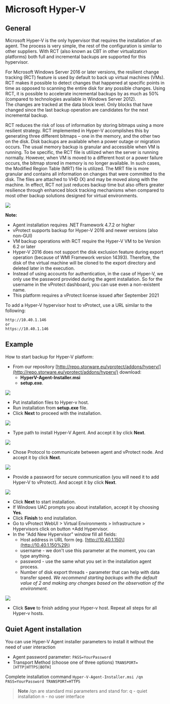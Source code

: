 # Microsoft Hyper-V

## General

Microsoft Hyper-V is the only hypervisor that requires the installation of an agent. The process is very simple, the rest of the configuration is similar to other suppliers. With RCT \(also known as CBT in other virtualization platforms\) both full and incremental backups are supported for this hypervisor.

For Microsoft Windows Server 2016 or later versions, the resilient change tracking \(RCT\) feature is used by default to back up virtual machines \(VMs\).  
RCT makes it possible to detect changes that happened at specific points in time as opposed to scanning the entire disk for any possible changes. Using RCT, it is possible to accelerate incremental backups by as much as 50% \(compared to technologies available in Windows Server 2012\).  
The changes are tracked at the data block level. Only blocks that have changed since the last backup operation are candidates for the next incremental backup.

RCT reduces the risk of loss of information by storing bitmaps using a more resilient strategy. RCT implemented in Hyper-V accomplishes this by generating three different bitmaps – one in the memory, and the other two on the disk. Disk backups are available when a power outage or migration occurs. The usual memory backup is granular and accessible when VM is running. To be specific, the RCT file is utilized when the server is running normally. However, when VM is moved to a different host or a power failure occurs, the bitmap stored in memory is no longer available. In such cases, the Modified Region Table \(MRT\) file is utilized. The MRT file is more granular and contains all information on changes that were committed to the disk. The files are attached to VHD \(X\) and may be moved along with the machine. In effect, RCT not just reduces backup time but also offers greater resilience through enhanced block tracking mechanisms when compared to most other backup solutions designed for virtual environments.

![](../../../.gitbook/assets/hyper-v%20%281%29.png)

**Note:**

* Agent installation requires .NET Framework 4.7.2 or higher
* vProtect supports backup for Hyper-V 2016 and newer versions \(also non-GUI\)
* VM backup operations with RCT require the Hyper-V VM to be Version 6.2 or later
* Hyper-V 2016 does not support the disk exclusion feature during export operation \(because of WMI Framework version 14393\). Therefore, the disk of the virtual machine will be cloned to the export directory and deleted later in the execution.
* Instead of using accounts for authentication, in the case of Hyper-V, we only use the password provided during the agent installation. So for the username in the vProtect dashboard, you can use even a non-existent name.
* This platform requires a vProtect license issued after September 2021

To add a Hyper-V hypervisor host to vProtect, use a URL similar to the following:

```text
http://10.40.1.146
or
https://10.40.1.146
```

## Example

How to start backup for Hyper-V platform:

* From our repository [http://repo.storware.eu/vprotect/addons/hyperv/](http://repo.storware.eu/vprotect/addons/hyperv/) download:
  * **HyperV-Agent-Installer.msi**
  * **setup.exe**.

![](../../../.gitbook/assets/protected-platforms-hyper-v-agent.png)

* Put installation files to Hyper-v host.
* Run installation from **setup.exe** file. 
* Click **Next** to proceed with the installation.

![](../../../.gitbook/assets/protected-platforms-hyper-v-agent2.png)

* Type path to install Hyper-V Agent. And accept it by click **Next**.

![](../../../.gitbook/assets/protected-platforms-hyper-v-agent3.png)

* Chose Protocol to communicate between agent and vProtect node. And accept it by click **Next**.

![](../../../.gitbook/assets/protected-platforms-hyper-v-agent4.png)

* Provide a password for secure communication \(you will need it to add Hyper-V to vProtect\). And accept it by click **Next**.

![](../../../.gitbook/assets/protected-platforms-hyper-v-agent5.png)

* Click **Next** to start installation.
* If Windows UAC prompts you about installation, accept it by choosing **Yes**.
* Click **Finish** to end installation.
* Go to vProtect WebUI &gt; Virtual Environments &gt; Infrastructure &gt; Hypervisors click on button +Add Hypervisor.
* In the "Add New Hypervisor" window fill all fields:
  * Host address in URL form \(eg. [http://10.40.1.150\](http://10.40.1.150%29\)
  * username - we don't use this parameter at the moment, you can type anything.
  * password - use the same what you set in the installation agent process.
  * Number of disk export threads - parameter that can help with data transfer speed. _We recommend starting backups with the default value of 2 and making any changes based on the observation of the environment._ 

![](../../../.gitbook/assets/protected-platforms-hyper-v-agent6.png)

* Click **Save** to finish adding your Hyper-v host. Repeat all steps for all Hyper-v hosts.


## Quiet Agent installation
You can use Hyper-V Agent installer parameters to install it without the need of user interaction
- Agent password parameter:
```PASS=YourPassword ```
- Transport Method (choose one of three options)
```TRANSPORT=[HTTP|HTTPS|BOTH]```

Complete installation command
```Hyper-V-Agent-Installer.msi /qn PASS=YourPassword TRANSPORT=HTTPS```
>**Note**
>/qn are standard msi parameters and stand for:
>q - quiet installation
>n - no user interface 